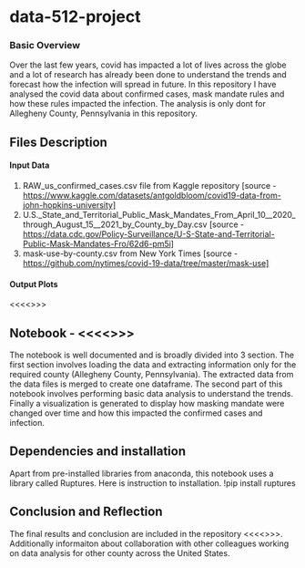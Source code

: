 # data-512-project

### Basic Overview
Over the last few years, covid has impacted a lot of lives across the globe and a lot of research has already been done to understand the trends and forecast how the infection will spread in future. In this repository I have analysed the covid data about confirmed cases, mask mandate rules and how these rules impacted the infection. The analysis is only dont for Allegheny County,	Pennsylvania in this repository.

## Files Description

#### Input Data
1) RAW_us_confirmed_cases.csv file from Kaggle repository [source - https://www.kaggle.com/datasets/antgoldbloom/covid19-data-from-john-hopkins-university]
2) U.S._State_and_Territorial_Public_Mask_Mandates_From_April_10__2020_through_August_15__2021_by_County_by_Day.csv [source - https://data.cdc.gov/Policy-Surveillance/U-S-State-and-Territorial-Public-Mask-Mandates-Fro/62d6-pm5i]
3) mask-use-by-county.csv from New York Times [source - https://github.com/nytimes/covid-19-data/tree/master/mask-use]


#### Output Plots
<<<<<name>>>>

## Notebook - <<<<<name>>>>
The notebook is well documented  and is broadly divided into 3 section. The first section involves loading the data and extracting information only for the required county (Allegheny County,	Pennsylvania). The extracted data from the data files is merged to create one dataframe. The second part of this notebook involves performing basic data analysis to understand the trends. Finally a visualization is generated to display how masking mandate were changed over time and how this impacted the confirmed cases and infection. 

## Dependencies and installation
Apart from pre-installed libraries from anaconda, this notebook uses a library called Ruptures. Here is instruction to installation.
 !pip install ruptures
 
 
## Conclusion and Reflection
The final results and conclusion are included in the repository <<<<<name>>>>. Additionally informaiton about collaboration with other colleagues working on data analysis for other county across the United States.

